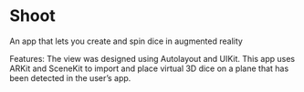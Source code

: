 # Shoot
An app that lets you create and spin dice in augmented reality


Features: The view was designed using Autolayout and UIKit.  This app uses ARKit and SceneKit to import and place virtual 3D dice on a plane that has been detected in the user’s app. 
